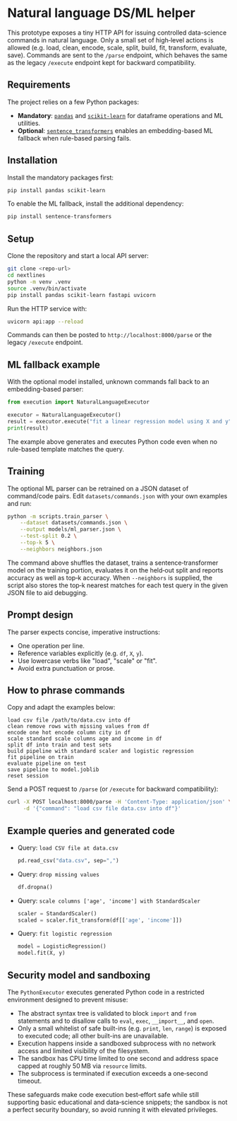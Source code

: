 # Natural language DS/ML helper

This prototype exposes a tiny HTTP API for issuing controlled data-science
commands in natural language. Only a small set of high‑level actions is allowed
(e.g. load, clean, encode, scale, split, build, fit, transform, evaluate, save).
Commands are sent to the `/parse` endpoint, which behaves the same as the
legacy `/execute` endpoint kept for backward compatibility.

## Requirements

The project relies on a few Python packages:

* **Mandatory**: [`pandas`](https://pandas.pydata.org/) and [`scikit-learn`](https://scikit-learn.org/)
  for dataframe operations and ML utilities.
* **Optional**: [`sentence_transformers`](https://www.sbert.net/) enables an
  embedding-based ML fallback when rule-based parsing fails.

## Installation

Install the mandatory packages first:

```bash
pip install pandas scikit-learn
```

To enable the ML fallback, install the additional dependency:

```bash
pip install sentence-transformers
```

## Setup

Clone the repository and start a local API server:

```bash
git clone <repo-url>
cd nextlines
python -m venv .venv
source .venv/bin/activate
pip install pandas scikit-learn fastapi uvicorn
```

Run the HTTP service with:

```bash
uvicorn api:app --reload
```

Commands can then be posted to `http://localhost:8000/parse` or the
legacy `/execute` endpoint.

## ML fallback example

With the optional model installed, unknown commands fall back to an
embedding-based parser:

```python
from execution import NaturalLanguageExecutor

executor = NaturalLanguageExecutor()
result = executor.execute("fit a linear regression model using X and y")
print(result)
```

The example above generates and executes Python code even when no
rule-based template matches the query.

## Training

The optional ML parser can be retrained on a JSON dataset of command/code
pairs. Edit `datasets/commands.json` with your own examples and run:

```bash
python -m scripts.train_parser \
    --dataset datasets/commands.json \
    --output models/ml_parser.json \
    --test-split 0.2 \
    --top-k 5 \
    --neighbors neighbors.json
```

The command above shuffles the dataset, trains a sentence‑transformer model on
the training portion, evaluates it on the held‑out split and reports accuracy as
well as top‑k accuracy. When `--neighbors` is supplied, the script also stores
the top‑k nearest matches for each test query in the given JSON file to aid
debugging.

## Prompt design

The parser expects concise, imperative instructions:

* One operation per line.
* Reference variables explicitly (e.g. `df`, `X`, `y`).
* Use lowercase verbs like "load", "scale" or "fit".
* Avoid extra punctuation or prose.

## How to phrase commands

Copy and adapt the examples below:

```text
load csv file /path/to/data.csv into df
clean remove rows with missing values from df
encode one hot encode column city in df
scale standard scale columns age and income in df
split df into train and test sets
build pipeline with standard scaler and logistic regression
fit pipeline on train
evaluate pipeline on test
save pipeline to model.joblib
reset session
```

Send a POST request to `/parse` (or `/execute` for backward compatibility):

```bash
curl -X POST localhost:8000/parse -H 'Content-Type: application/json' \
     -d '{"command": "load csv file data.csv into df"}'
```

## Example queries and generated code

* Query: `load CSV file at data.csv`

  ```python
  pd.read_csv("data.csv", sep=",")
  ```

* Query: `drop missing values`

  ```python
  df.dropna()
  ```

* Query: `scale columns ['age', 'income'] with StandardScaler`

  ```python
  scaler = StandardScaler()
  scaled = scaler.fit_transform(df[['age', 'income']])
  ```

* Query: `fit logistic regression`

  ```python
  model = LogisticRegression()
  model.fit(X, y)
  ```

## Security model and sandboxing

The `PythonExecutor` executes generated Python code in a restricted
environment designed to prevent misuse:

* The abstract syntax tree is validated to block `import` and `from` statements
  and to disallow calls to `eval`, `exec`, `__import__`, and `open`.
* Only a small whitelist of safe built-ins (e.g. `print`, `len`, `range`) is
  exposed to executed code; all other built-ins are unavailable.
* Execution happens inside a sandboxed subprocess with no network access and
  limited visibility of the filesystem.
* The sandbox has CPU time limited to one second and address space capped at
  roughly 50 MB via `resource` limits.
* The subprocess is terminated if execution exceeds a one‑second timeout.

These safeguards make code execution best‑effort safe while still supporting
basic educational and data‑science snippets; the sandbox is not a perfect
security boundary, so avoid running it with elevated privileges.
